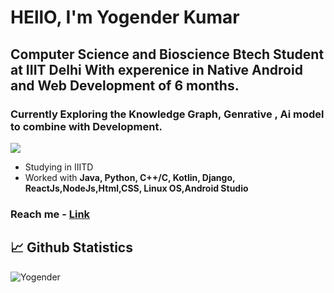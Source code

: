 # HEllO, I'm Yogender Kumar

## Computer Science and Bioscience Btech Student at IIIT Delhi With experenice in Native Android and Web Development of 6 months.
### Currently Exploring the Knowledge Graph, Genrative , Ai model to combine with Development.

![](https://komarev.com/ghpvc/?username=Yogender21505&color=blue&style=flat-square)

* Studying in IIITD
* Worked with **Java, Python, C++/C, Kotlin, Django, ReactJs,NodeJs,Html,CSS, Linux OS,Android Studio**

### Reach me - [Link](https://yogender21505.github.io/)

## 📈 Github Statistics
 
![Yogender](https://github-readme-streak-stats.herokuapp.com?user=Yogender21505&theme=react)  
